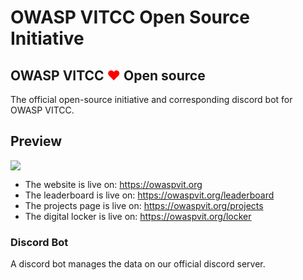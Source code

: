 # OWASP VITCC Open Source Initiative

<h2>OWASP VITCC <span style="color: red;">&#10084;</span> Open source</h2>
The official open-source initiative and corresponding discord bot for OWASP VITCC.

## Preview
<img src="https://i.imgur.com/BhBQ9VI.png">

<ul>
  <li>The website is live on: <a href="https://owaspvit.org">https://owaspvit.org</a></li>
  <li>The leaderboard is live on: <a href="https://owaspvit.org/leaderboard">https://owaspvit.org/leaderboard</a></li>
  <li>The projects page is live on: <a href="https://owaspvit.org/projects">https://owaspvit.org/projects</a></li>
  <li>The digital locker is live on: <a href="https://owaspvit.org/locker">https://owaspvit.org/locker</a></li>
</ul>

### Discord Bot

A discord bot manages the data on our official discord server.
